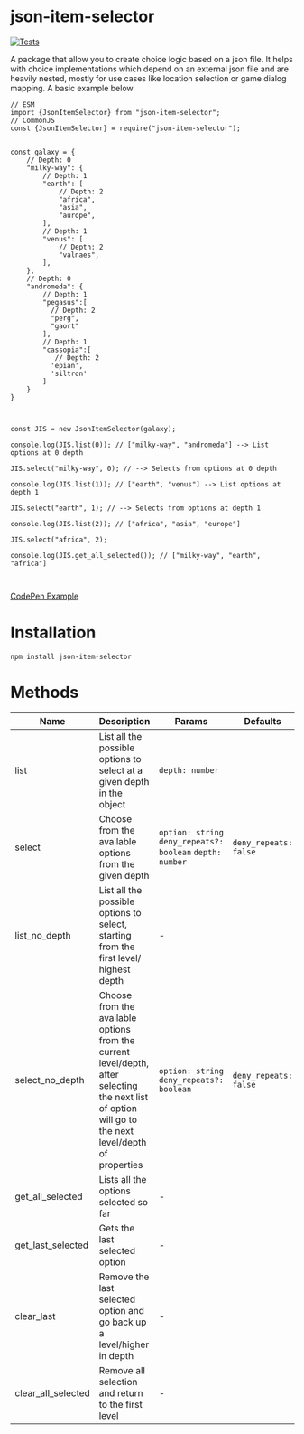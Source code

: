 # json-item-selector
[![Tests](https://github.com/JosephVoid/json-item-selector/actions/workflows/test.yml/badge.svg)](https://github.com/JosephVoid/json-item-selector/actions/workflows/test.yml)

A package that allow you to create choice logic based on a json file. It helps with choice implementations which depend on an external json file and are heavily nested, mostly for use cases like location selection or game dialog mapping. A basic example below
```
// ESM
import {JsonItemSelector} from "json-item-selector";
// CommonJS
const {JsonItemSelector} = require("json-item-selector");


const galaxy = {
    // Depth: 0
    "milky-way": {
        // Depth: 1
        "earth": [
            // Depth: 2
            "africa",
            "asia",
            "aurope",
        ],
        // Depth: 1
        "venus": [
            // Depth: 2
            "valnaes",
        ],
    },
    // Depth: 0
    "andromeda": {
        // Depth: 1
        "pegasus":[
          // Depth: 2
          "perg",
          "gaort"
        ],
        // Depth: 1
        "cassopia":[
           // Depth: 2
          'epian',
          'siltron'
        ]
    }
}



const JIS = new JsonItemSelector(galaxy);

console.log(JIS.list(0)); // ["milky-way", "andromeda"] --> List options at 0 depth 

JIS.select("milky-way", 0); // --> Selects from options at 0 depth

console.log(JIS.list(1)); // ["earth", "venus"] --> List options at depth 1

JIS.select("earth", 1); // --> Selects from options at depth 1

console.log(JIS.list(2)); // ["africa", "asia", "europe"]

JIS.select("africa", 2);

console.log(JIS.get_all_selected()); // ["milky-way", "earth", "africa"]



```
[CodePen Example](https://codepen.io/Yoseph-Tenaw/pen/QWYePxd)

# Installation
```
npm install json-item-selector
```

# Methods
| Name | Description | Params | Defaults | Returns |
| ------ | ------ | ------ | ------ | ------ |
| list | List all the possible options to select at a given depth in the object | `depth: number` | | `string []` |
| select | Choose from the available options from the given depth | `option: string` `deny_repeats?: boolean` `depth: number` | `deny_repeats: false`| `boolean` |
| list_no_depth | List all the possible options to select, starting from the first level/ highest depth  | - | | `string []` |
| select_no_depth | Choose from the available options from the current level/depth, after selecting the next list of option will go to the next level/depth of properties  | `option: string` `deny_repeats?: boolean` | `deny_repeats: false`| `boolean` |
| get_all_selected | Lists all the options selected so far | - | | `string []` |
| get_last_selected | Gets the last selected option | - | | `string` |
| clear_last | Remove the last selected option and go back up a level/higher in depth | - | | `boolean` |
| clear_all_selected | Remove all selection and return to the first level | - | | `boolean` |
